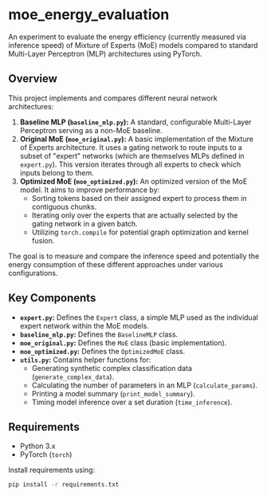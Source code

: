 # moe_energy_evaluation

An experiment to evaluate the energy efficiency (currently measured via inference speed) of Mixture of Experts (MoE) models compared to standard Multi-Layer Perceptron (MLP) architectures using PyTorch.

## Overview

This project implements and compares different neural network architectures:

1.  **Baseline MLP (`baseline_mlp.py`):** A standard, configurable Multi-Layer Perceptron serving as a non-MoE baseline.
2.  **Original MoE (`moe_original.py`):** A basic implementation of the Mixture of Experts architecture. It uses a gating network to route inputs to a subset of "expert" networks (which are themselves MLPs defined in `expert.py`). This version iterates through all experts to check which inputs belong to them.
3.  **Optimized MoE (`moe_optimized.py`):** An optimized version of the MoE model. It aims to improve performance by:
    *   Sorting tokens based on their assigned expert to process them in contiguous chunks.
    *   Iterating only over the experts that are actually selected by the gating network in a given batch.
    *   Utilizing `torch.compile` for potential graph optimization and kernel fusion.

The goal is to measure and compare the inference speed and potentially the energy consumption of these different approaches under various configurations.

## Key Components

*   **`expert.py`:** Defines the `Expert` class, a simple MLP used as the individual expert network within the MoE models.
*   **`baseline_mlp.py`:** Defines the `BaselineMLP` class.
*   **`moe_original.py`:** Defines the `MoE` class (basic implementation).
*   **`moe_optimized.py`:** Defines the `OptimizedMoE` class.
*   **`utils.py`:** Contains helper functions for:
    *   Generating synthetic complex classification data (`generate_complex_data`).
    *   Calculating the number of parameters in an MLP (`calculate_params`).
    *   Printing a model summary (`print_model_summary`).
    *   Timing model inference over a set duration (`time_inference`).

## Requirements

*   Python 3.x
*   PyTorch (`torch`)

Install requirements using:
```bash
pip install -r requirements.txt
